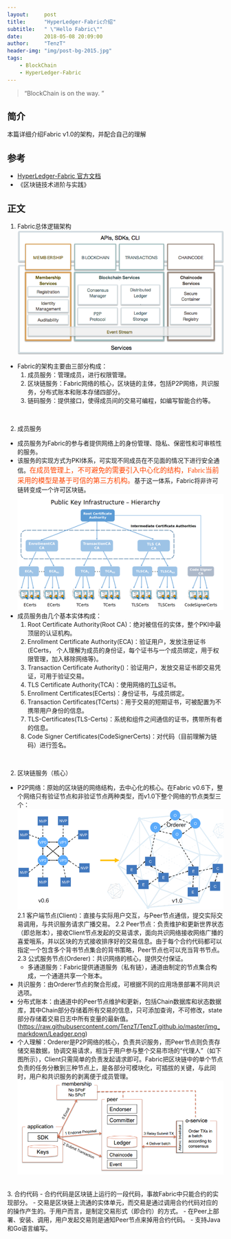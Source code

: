 ```yaml
---
layout:     post
title:      "HyperLedger-Fabric介绍"
subtitle:   " \"Hello Fabric\""
date:       2018-05-08 20:09:00
author:     "TenzT"
header-img: "img/post-bg-2015.jpg"
tags:
    - BlockChain
    - HyperLedger-Fabric
---
```


> “BlockChain is on the way. ”


## 简介
本篇详细介绍Fabric v1.0的架构，并配合自己的理解

## 参考
- [HyperLedger-Fabric 官方文档](http://hyperledger-fabric.readthedocs.io/en/latest/index.html)
- 《区块链技术进阶与实践》


## 正文
1. Fabric总体逻辑架构
![](https://raw.githubusercontent.com/TenzT/TenzT.github.io/master/img_markdown/LogicalArchitecture.png)
- Fabric的架构主要由三部分构成：
    1. 成员服务：管理成员，进行权限管理。
    2. 区块链服务：Fabric网络的核心，区块链的主体，包括P2P网络，共识服务，分布式账本和账本存储四部分。
    3. 链码服务：提供接口，使得成员间的交易可编程，如编写智能合约等。
<br>

2. 成员服务
- 成员服务为Fabric的参与者提供网络上的身份管理、隐私、保密性和可审核性的服务。
- 该服务的实现方式为PKI体系，可实现不同成员在不见面的情况下进行安全通信。<font color=#FF4500 size=3 face="黑体">在成员管理上，不可避免的需要引入中心化的结构，Fabric当前采用的模型是基于可信的第三方机构。</font>基于这一体系，Fabric将非许可链转变成一个许可区块链。
![](https://raw.githubusercontent.com/TenzT/TenzT.github.io/master/img_markdown/sec-memserv-components.png)
- 成员服务由几个基本实体构成：
    1. Root Certificate Authority(Root CA)：绝对被信任的实体，整个PKI中最顶层的认证机构。
    2. Enrollment Certificate Authority(ECA)：验证用户，发放注册证书(ECerts， 个人理解为成员的身份证，每个证书与一个成员绑定，用于权限管理，加入移除网络等)。
    3. Transaction Certificate Authority()：验证用户，发放交易证书即交易凭证，可用于验证交易。
    4. TLS Certificate Authority(TCA)：使用网络的[TLS](https://segmentfault.com/a/1190000007075961)证书。
    5. Enrollment Certificates(ECerts)：身份证书，与成员绑定。
    6. Transaction Certificates(TCerts)：用于交易的短期证书，可被配置为不携带用户身份的信息。
    7. TLS-Certificates(TLS-Certs)：系统和组件之间通信的证书，携带所有者的信息。
    8. Code Signer Certificates(CodeSignerCerts)：对代码（目前理解为链码）进行签名。
<br>

2. 区块链服务（核心）
- P2P网络：原始的区块链的网络结构，去中心化的核心。在Fabric v0.6下，整个网络只有验证节点和非验证节点两种类型，而v1.0下整个网络的节点类型三个：
![](https://raw.githubusercontent.com/TenzT/TenzT.github.io/master/img_markdown/P2P.png)
    2.1 客户端节点(Client)：直接与实际用户交互，与Peer节点通信，提交实际交易调用，与共识服务请求广播交易。
    2.2 Peer节点：负责维护和更新世界状态（即总账本），接收Client节点发起的交易请求，面向共识网络接收网络广播的喜爱哦系，并以区块的方式接收排序好的交易信息。由于每个合约代码都可以指定一个包含多个背书节点集合的背书策略，Peer节点也可以充当背书节点。
    2.3 公式服务节点(Orderer)：共识网络的核心，提供交付保证。
    - 多通道服务：Fabric提供通道服务（私有链），通道由制定的节点集合构成，一个通道共享一个账本。
- 共识服务：由Orderer节点的聚合形成，可根据不同的应用场景部署不同共识选项。
- 分布式账本：由通道中的Peer节点维护和更新，包括Chain数据库和状态数据库，其中Chain部分存储着所有交易的信息，只可添加查询，不可修改，state部分存储着交易日志中所有变量的最新值。(https://raw.githubusercontent.com/TenzT/TenzT.github.io/master/img_markdown/Leadger.png)
- 个人理解：Orderer是P2P网络的核心，负责共识服务，而Peer节点则负责存储交易数据，协调交易请求，相当于用户参与整个交易市场的“代理人”（如下图所示），Client只需简单的负责发起请求即可。Fabric把区块链中的单个节点负责的任务分散到三种节点上，是各部分可模块化，可插拔的关键，与此同时，用户和共识服务的剥离便于成员管理。
![](https://raw.githubusercontent.com/TenzT/TenzT.github.io/master/img_markdown/RunTimeArchitecture.png)
<br>
3. 合约代码
- 合约代码是区块链上运行的一段代码，事故Fabric中只能合约的实现部分。
- 交易是区块链上流通的实体单元，而交易是通过调用合约代码对应的的操作产生的。于用户而言，是制定交易形式（即合约）的方式。
- 在Peer上部署、安装、调用，用户发起交易则是通知Peer节点来掉用合约代码。
- 支持Java和Go语言编写。